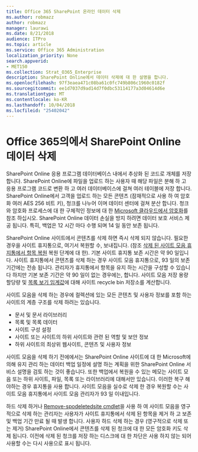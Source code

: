 ```yaml
---
title: Office 365 SharePoint 온라인 데이터 삭제
ms.author: robmazz
author: robmazz
manager: laurawi
ms.date: 8/21/2018
audience: ITPro
ms.topic: article
ms.service: Office 365 Administration
localization_priority: None
search.appverid:
- MET150
ms.collection: Strat_O365_Enterprise
description: SharePoint Online에서 데이터 삭제에 대 한 설명을 합니다.
ms.openlocfilehash: 97f3eaea471c08ba61c0fc749b806c1960c0182f
ms.sourcegitcommit: ee1d7037d9ad14d7f0dbc53114177a3d04614d6e
ms.translationtype: MT
ms.contentlocale: ko-KR
ms.lasthandoff: 10/04/2018
ms.locfileid: "25402042"
---
```

# <a name="sharepoint-online-data-deletion-in-office-365"></a>Office 365의에서 SharePoint Online 데이터 삭제

SharePoint Online 응용 프로그램 데이터베이스 내에서 추상화 된 코드로 개체를 저장합니다. SharePoint Online에 파일을 업로드 하는 사용자 때 해당 파일은 분해 하 고 응용 프로그램 코드로 변환 하 고 여러 데이터베이스에 걸쳐 여러 테이블에 저장 합니다. SharePoint Online에서 고객을 업로드 하는 모든 콘텐츠 (잠재적으로 사용 하 여 암호화 여러 AES 256 비트 키), 청크를 나누어 이며 데이터 센터에 걸쳐 분산 합니다. 청크와 암호화 프로세스에 대 한 구체적인 정보에 대 한 [Microsoft 클라우드에서 암호화](office-365-encryption-in-the-microsoft-cloud-overview.md)를 참조 하십시오. SharePoint Online 데이터 손실을 방지 하려면 데이터 보호 서비스 제공 됩니다. 특히, 백업은 12 시간 마다 수행 되며 14 일 동안 보존 됩니다.

SharePoint Online 사이트에서 콘텐츠를 삭제 하면 즉시 삭제 되지 않습니다. 필요한 경우을 사이트 휴지통으로, 여기서 복원할 수, 보내집니다. (참조 [삭제 된 사이트 모음 휴지통에서 항목 복원](https://support.office.com/article/Restore-deleted-items-from-the-site-collection-recycle-bin-5fa924ee-16d7-487b-9a0a-021b9062d14b) 복원 단계에 대 한). 기본 사이트 휴지통 보존 시간은 약 90 일입니다. 사이트 휴지통에서 콘텐츠를 삭제 하는 경우 사이트 모음 휴지통으로, 93 일의 보존 기간에는 전송 됩니다. 관리자가 휴지통에서 항목을 유지 하는 시간을 구성할 수 있습니다 하지만 기본 보존 기간은 약 90 일이 없는 경우에는, 합니다. 사이트 모음 저장 용량 할당량 및 [목록 보기 임계값](https://support.office.com/article/List-View-Threshold-b8588dae-9387-48c2-9248-c24122f07c59)에 대해 사이트 recycle bin 저장소를 계산합니다.

사이트 모음을 삭제 하는 경우에 컬렉션에 있는 모든 콘텐츠 및 사용자 정보를 포함 하는 사이트의 계층 구조를 삭제 하려는 있습니다.
- 문서 및 문서 라이브러리
- 목록 및 목록 데이터
- 사이트 구성 설정
- 사이트 또는 사이트의 하위 사이트와 관련 된 역할 및 보안 정보
- 하위 사이트의 최상위 웹사이트, 콘텐츠 및 사용자 정보

사이트 모음을 삭제 하기 전에에서는 SharePoint Online 사이트에 대 한 Microsoft에 의해 유지 관리 하는 데이터 백업 일정에 설명 하는 계획을 위한 SharePoint Online 서비스 설명을 검토 하는 것이 좋습니다. 또한 백업에서 복원을 수 있는 메모는 사이트 모음 또는 하위 사이트, 파일, 목록 또는 라이브러리에 대해서만 있습니다. 이러한 복구 해야하는 경우 휴지통을 사용 합니다. 사이트 모음을 실수로 삭제 한 경우 복원할 수는 사이트 모음 휴지통에서 사이트 모음 관리자가 93 일 이내입니다.

하드 삭제 하거나 [Remove-spodeletedsite cmdlet](https://docs.microsoft.com/powershell/module/sharepoint-online/Remove-SPODeletedSite?view=sharepoint-ps)을 사용 하 여 사이트 모음을 영구적으로 삭제 하는 관리자는 사용자가 사이트 휴지통에서 삭제 된 항목을 제거 하 고 보존 및 백업 기간 만료 될 때 발생 합니다. 사용자 하드 삭제 하는 경우 (영구적으로 삭제 또는 제거) SharePoint Online에서 콘텐츠를 삭제 된 청크에 대 한 모든 암호화 키도 삭제 됩니다. 이전에 삭제 된 청크를 저장 하는 디스크에 대 한 차단은 사용 하지 않는 되어 사용할 수는 다시 사용으로 표시 됩니다.
